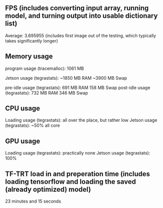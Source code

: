 ## FPS (includes converting input array, running model, and turning output into usable dictionary list)
Average: 3.695955 (includes first image out of the testing, which typically takes significantly longer)

## Memory usage
program usage (tracemalloc): 1061 MB

Jetson usage (tegrastats): ~1850 MB RAM ~3900 MB Swap

pre-idle usage (tegrastats): 691 MB RAM 158 MB Swap
post-idle usage (tegrastats): 732 MB RAM 346 MB Swap

## CPU usage
Loading usage (tegrastats): all over the place, but rather low
Jetson usage (tegrastats): ~50% all core

## GPU usage
Loading usage (tegrastats): practically none
Jetson usage (tegrastats): 100%

## TF-TRT load in and preperation time (includes loading tensorflow and loading the saved (already optimized) model)
23 minutes and 15 seconds

